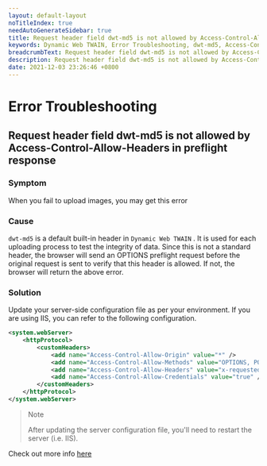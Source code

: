 ```yaml
---
layout: default-layout
noTitleIndex: true
needAutoGenerateSidebar: true
title: Request header field dwt-md5 is not allowed by Access-Control-Allow-Headers in preflight response
keywords: Dynamic Web TWAIN, Error Troubleshooting, dwt-md5, Access-Control-Allow-Headers
breadcrumbText: Request header field dwt-md5 is not allowed by Access-Control-Allow-Headers in preflight response
description: Request header field dwt-md5 is not allowed by Access-Control-Allow-Headers in preflight response
date: 2021-12-03 23:26:46 +0800
---
```


# Error Troubleshooting

## Request header field dwt-md5 is not allowed by Access-Control-Allow-Headers in preflight response

### Symptom

When you fail to upload images, you may get this error

### Cause

`dwt-md5` is a default built-in header in `Dynamic Web TWAIN` . It is used for each uploading process to test the integrity of data. Since this is not a standard header, the browser will send an OPTIONS preflight request before the original request is sent to verify that this header is allowed. If not, the browser will return the above error.

### Solution

Update your server-side configuration file as per your environment. If you are using IIS, you can refer to the following configuration.

```xml
<system.webServer>
    <httpProtocol>
        <customHeaders>
            <add name="Access-Control-Allow-Origin" value="*" />
            <add name="Access-Control-Allow-Methods" value="OPTIONS, POST, GET, PUT" />
            <add name="Access-Control-Allow-Headers" value="x-requested-with, dwt-md5" />
            <add name="Access-Control-Allow-Credentials" value="true" />
        </customHeaders>
    </httpProtocol>
</system.webServer>
```

> Note
>
> After updating the server configuration file, you'll need to restart the server (i.e. IIS).

Check out more info [here](https://fetch.spec.whatwg.org/#http-cors-protocol)
